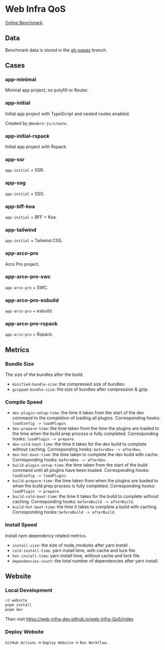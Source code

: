 # Web Infra QoS

[Online Benchmark](https://web-infra-dev.github.io/web-infra-QoS/index).

## Data

Benchmark data is stored in the [gh-pages](https://github.com/web-infra-dev/web-infra-QoS/tree/gh-pages) branch.

## Cases

### app-minimal

Minimal app project, no polyfill or Router.

### app-initial

Initial app project with TypeScript and nested routes enabled.

Created by `@modern-js/create`.

### app-initial-rspack

Initial app project with Rspack.

### app-ssr

`app-initial` + SSR.

### app-ssg

`app-initial` + SSG.

### app-bff-koa

`app-initial` + BFF + Koa.

### app-tailwind

`app-initial` + Tailwind CSS.

### app-arco-pro

Arco Pro project.

### app-arco-pro-swc

`app-arco-pro` + SWC.

### app-arco-pro-esbuild

`app-arco-pro` + esbuild.

### app-arco-pro-rspack

`app-arco-pro` + Rspack.

## Metrics

### Bundle Size

The size of the bundles after the build.

- `minified-bundle-size`: the compressed size of bundles.
- `gzipped-bundle-size`: the size of bundles after compression & gzip.

### Compile Speed

- `dev-plugin-setup-time`: the time it takes from the start of the dev command to the completion of loading all plugins. Corresponding hooks: `loadConfig -> loadPlugin`.
- `dev-prepare-time`: the time taken from the time the plugins are loaded to the time when the build prep process is fully completed. Corresponding hooks: `loadPlugin -> prepare`.
- `dev-cold-boot-time`: the time it takes for the dev build to complete without caching. Corresponding hooks: `beforeDev -> afterDev`.
- `dev-hot-boot-time`: the time taken to complete the dev build with cache. Corresponding hooks: `beforeDev -> afterDev`.
- `build-plugin-setup-time`: the time taken from the start of the build command until all plugins have been loaded. Corresponding hooks: `loadConfig -> loadPlugin`.
- `build-prepare-time`: the time taken from when the plugins are loaded to when the build prep process is fully completed. Corresponding hooks: `loadPlugin -> prepare`.
- `build-cold-boot-time`: the time it takes for the build to complete without caching. Corresponding hooks: `beforeBuild -> afterBuild`.
- `build-hot-boot-time`: the time it takes to complete a build with caching. Corresponding hooks: `beforeBuild -> afterBuild`.

### Install Speed

Install npm dependency related metrics.

- `install-size`: the size of node_modules after yarn install .
- `cold-install-time`: yarn install time, with cache and lock file.
- `hot-install-time`: yarn install time, without cache and lock file.
- `dependencies-count`: the total number of dependencies after yarn install.

## Website

### Local Development

```bash
cd website
pnpm install
pnpm dev
```

Then visit https://web-infra-dev.github.io/web-infra-QoS/index

### Deploy Website

`GitHub Actions` -> `Deploy Website` -> `Run Workflow`.
